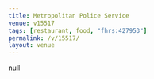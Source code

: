 ```yaml
---
title: Metropolitan Police Service
venue: v15517
tags: [restaurant, food, "fhrs:427953"]
permalink: /v/15517/
layout: venue
---
```

null
